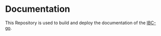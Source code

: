 # Documentation

This Repository is used to build and deploy the documentation of the [IBC-go](https://github.com/cosmos/ibc-go).
